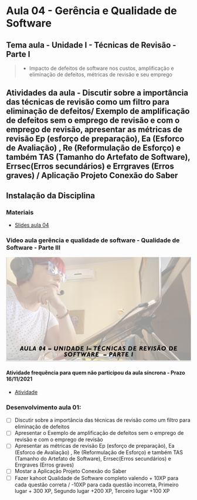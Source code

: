# Aula 04 - Gerência e Qualidade de Software
## Tema aula - Unidade I - Técnicas de Revisão - Parte I
 
>  *  Impacto de defeitos de software nos custos, amplificação e eliminação de defeitos, métricas de revisão e seu emprego

## Atividades da aula - Discutir sobre a importância das técnicas de revisão como um filtro para eliminação de defeitos/ Exemplo de amplificação de defeitos sem o emprego de revisão e com o emprego de revisão, apresentar as métricas de revisão Ep (esforço de preparação), Ea (Esforco de Avaliação) , Re (Reformulação de Esforço) e também TAS (Tamanho do Artefato de Software),  Errsec(Erros secundários) e Errgraves (Erros graves) / Aplicação Projeto Conexão do Saber

## Instalação da Disciplina

### Materiais

- [Slides aula 04](aula4_UnidadeI_Tecnicas_de_revisao_parteI.pdf)

### Video aula gerência e qualidade de software -  Qualidade de Software - Parte III
[![Aula - Técnicas de Revisão PARTE I](capa_aula4.png)]()

####  Atividade frequência para quem não participou da aula síncrona - Prazo 16/11/2021

- [Atividade]()

### Desenvolvimento aula 01: 

- [ ]  Discutir sobre a importância das técnicas de revisão como um filtro para eliminação de defeitos
- [ ]  Apresentar o Exemplo de amplificação de defeitos sem o emprego de revisão e com o emprego de revisão
- [ ]  Apresentar as métricas de revisão Ep (esforço de preparação), Ea (Esforco de Avaliação) , Re (Reformulação de Esforço) e também TAS (Tamanho do Artefato de Software),  Errsec(Erros secundários) e Errgraves (Erros graves) 
- [ ]  Mostar a Aplicação Projeto Conexão do Saber
- [ ]  Fazer kahoot Qualidade de Software completo valendo + 10XP para cada questão correta / -10XP para cada questão incorreta, Primeiro lugar + 300 XP, Segundo lugar +200 XP, Terceiro lugar +100 XP
